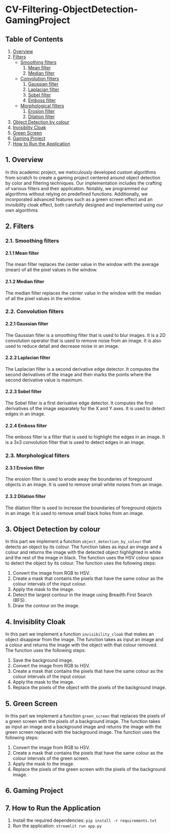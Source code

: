 # CV-Filtering-ObjectDetection-GamingProject

## Table of Contents

1. [Overview](#overview)
2. [Filters](#filters)
   - [Smoothing filters](#smoothing-filters)
     1. [Mean filter](#mean-filter)
     2. [Median filter](#median-filter)
   - [Convolution filters](#convolution-filters)
     1. [Gaussian filter](#gaussian-filter)
     2. [Laplacian filter](#laplacian-filter)
     3. [Sobel filter](#sobel-filter)
     4. [Emboss filter](#emboss-filter)
   - [Morphological filters](#morphological-filters)
     1. [Erosion filter](#erosion-filter)
     2. [Dilation filter](#dilation-filter)
3. [Object Detection by colour](#object-detection-by-colour)
4. [Invisiblity Cloak](#invisiblity-cloak)
5. [Green Screen](#green-screen)
6. [Gaming Project](#gaming-project)
7. [How to Run the Application](#7-how-to-run-the-application)

## 1. Overview <a name="overview"></a>

In this academic project, we meticulously developed custom algorithms from scratch to create a gaming project centered around object detection by color and filtering techniques. Our implementation includes the crafting of various filters and their application. Notably, we programmed our algorithms without relying on predefined functions. Additionally, we incorporated advanced features such as a green screen effect and an invisibility cloak effect, both carefully designed and implemented using our own algorithms

## 2. Filters <a name="filters"></a>

### 2.1. Smoothing filters <a name="smoothing-filters"></a>

#### 2.1.1 Mean filter <a name="mean-filter"></a>

The mean filter replaces the center value in the window with the average (mean) of all the pixel values in the window.

#### 2.1.2 Median filter <a name="median-filter"></a>

The median filter replaces the center value in the window with the median of all the pixel values in the window.

### 2.2. Convolution filters <a name="convolution-filters"></a>

#### 2.2.1 Gaussian filter <a name="gaussian-filter"></a>

The Gaussian filter is a smoothing filter that is used to blur images. It is a 2D convolution operator that is used to remove noise from an image. It is also used to reduce detail and decrease noise in an image.

#### 2.2.2 Laplacian filter <a name="laplacian-filter"></a>

The Laplacian filter is a second derivative edge detector. It computes the second derivatives of the image and then marks the points where the second derivative value is maximum.

#### 2.2.3 Sobel filter <a name="sobel-filter"></a>

The Sobel filter is a first derivative edge detector. It computes the first derivatives of the image separately for the X and Y axes. It is used to detect edges in an image.

#### 2.2.4 Emboss filter <a name="emboss-filter"></a>

The emboss filter is a filter that is used to highlight the edges in an image. It is a 3x3 convolution filter that is used to detect edges in an image.

### 2.3. Morphological filters <a name="morphological-filters"></a>

#### 2.3.1 Erosion filter <a name="erosion-filter"></a>

The erosion filter is used to erode away the boundaries of foreground objects in an image. It is used to remove small white noises from an image.

#### 2.3.2 Dilation filter <a name="dilation-filter"></a>

The dilation filter is used to increase the boundaries of foreground objects in an image. It is used to remove small black holes from an image.

## 3. Object Detection by colour <a name="object-detection-by-colour"></a>

In this part we implement a function `object_detection_by_colour` that detects an object by its colour. The function takes as input an image and a colour and returns the image with the detected object highlighted in white and the rest of the image in black. The function uses the HSV colour space to detect the object by its colour. The function uses the following steps:

1. Convert the image from RGB to HSV.
2. Create a mask that contains the pixels that have the same colour as the colour intervals of the input colour.
3. Apply the mask to the image.
4. Detect the largest contour in the image using Breadth First Search (BFS).
5. Draw the contour on the image.

## 4. Invisiblity Cloak <a name="invisiblity-cloak"></a>

In this part we implement a function `invisibility_cloak` that makes an object disappear from the image. The function takes as input an image and a colour and returns the image with the object with that colour removed. The function uses the following steps:

1. Save the background image.
2. Convert the image from RGB to HSV.
3. Create a mask that contains the pixels that have the same colour as the colour intervals of the input colour.
4. Apply the mask to the image.
5. Replace the pixels of the object with the pixels of the background image.

## 5. Green Screen <a name="green-screen"></a>

In this part we implement a function `green_screen` that replaces the pixels of a green screen with the pixels of a background image. The function takes as input an image and a background image and returns the image with the green screen replaced with the background image. The function uses the following steps:

1. Convert the image from RGB to HSV.
2. Create a mask that contains the pixels that have the same colour as the colour intervals of the green screen.
3. Apply the mask to the image.
4. Replace the pixels of the green screen with the pixels of the background image.

## 6. Gaming Project <a name="gaming-project"></a>
## 7. How to Run the Application

1. Install the required dependencies: `pip install -r requirements.txt`
2. Run the application: `streamlit run app.py`
